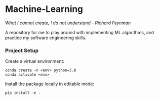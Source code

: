 # Machine-Learning

*What I cannot create, I do not understand - Richard Feynman*

A repository for me to play around with implementing ML algorithms, and practice my software engineering skills.

### Project Setup
Create a virtual environment:
```
conda create -n <env> python=3.8
conda activate <env>
```

Install the package locally in editable mode:
```
pip install -e .
```
